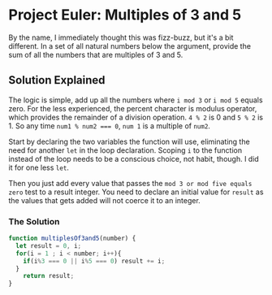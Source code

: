 # Project Euler: Multiples of 3 and 5

By the name, I immediately thought this was fizz-buzz, but it's a bit different. In a set of all natural numbers below the argument, provide the sum of all the numbers that are multiples of 3 and 5.

## Solution Explained

The logic is simple, add up all the numbers where `i mod 3` or `i mod 5` equals zero. For the less experienced, the percent character is modulus operator, which provides the remainder of a division operation. `4 % 2` is 0 and `5 % 2` is 1. So any time `num1 % num2 === 0`, `num 1` is a multiple of `num2`.

Start by declaring the two variables the function will use, eliminating the need for another `let` in the loop declaration. Scoping `i` to the function instead of the loop needs to be a conscious choice, not habit, though. I did it for one less `let`.

Then you just add every value that passes the `mod 3 or mod five equals zero` test to a result integer. You need to declare an initial value for `result` as the values that gets added will not coerce it to an integer.


### The Solution
```javascript
function multiplesOf3and5(number) {
  let result = 0, i;
  for(i = 1 ; i < number; i++){
    if(i%3 === 0 || i%5 === 0) result += i;
  }
    return result;
}
```